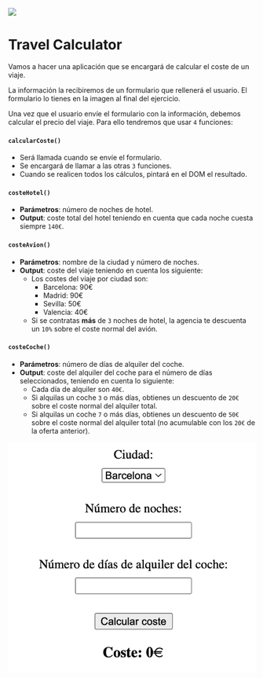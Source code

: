 ![](../../../assets/Logo_Yellow.png)

# Travel Calculator
Vamos a hacer una aplicación que se encargará de calcular el coste de un viaje. 

La información la recibiremos de un formulario que rellenerá el usuario. El formulario lo tienes en la imagen al final del ejercicio.

Una vez que el usuario envíe el formulario con la información, debemos calcular el precio del viaje. Para ello tendremos que usar `4` funciones:

#### `calcularCoste()`
- Será llamada cuando se envíe el formulario.
- Se encargará de llamar a las otras `3` funciones.
- Cuando se realicen todos los cálculos, pintará en el DOM el resultado.

#### `costeHotel()`
- **Parámetros**: número de noches de hotel.
- **Output**: coste total del hotel teniendo en cuenta que cada noche cuesta siempre `140€`.

#### `costeAvion()`
- **Parámetros**: nombre de la ciudad y número de noches.
- **Output**: coste del viaje teniendo en cuenta los siguiente:
	- Los costes del viaje por ciudad son:
		- Barcelona: 90€
		- Madrid: 90€
		- Sevilla: 50€
		- Valencia: 40€
	- Si se contratas **más** de `3` noches de hotel, la agencia te descuenta un `10%` sobre el coste normal del avión.

#### `costeCoche()`
  - **Parámetros**: número de días de alquiler del coche.
  - **Output**: coste del alquiler del coche para el número de días seleccionados, teniendo en cuenta lo siguiente:
	  - Cada día de alquiler son `40€`.
	  - Si alquilas un coche `3` o más días, obtienes un descuento de `20€` sobre el coste normal del alquiler total.
	  - Si alquilas un coche `7` o más días, obtienes un descuento de `50€` sobre el coste normal del alquiler total (no acumulable con los `20€` de la oferta anterior). 
  
![](travel_price_calculator_img.png)
